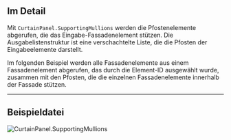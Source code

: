 ## Im Detail
Mit `CurtainPanel.SupportingMullions` werden die Pfostenelemente abgerufen, die das Eingabe-Fassadenelement stützen. Die Ausgabelistenstruktur ist eine verschachtelte Liste, die die Pfosten der Eingabeelemente darstellt.

Im folgenden Beispiel werden alle Fassadenelemente aus einem Fassadenelement abgerufen, das durch die Element-ID ausgewählt wurde, zusammen mit den Pfosten, die die einzelnen Fassadenelemente innerhalb der Fassade stützen.
___
## Beispieldatei

![CurtainPanel.SupportingMullions](./Revit.Elements.CurtainPanel.SupportingMullions_img.jpg)
